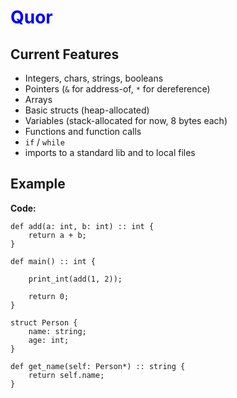 # <font color="blue">Quor</font>

## Current Features

- Integers, chars, strings, booleans
- Pointers (`&` for address-of, `*` for dereference)
- Arrays
- Basic structs (heap-allocated)
- Variables (stack-allocated for now, 8 bytes each)
- Functions and function calls
- `if` / `while`
- imports to a standard lib and to local files

## Example

**Code:**

```quor
def add(a: int, b: int) :: int {
    return a + b;
}

def main() :: int {

    print_int(add(1, 2));

    return 0;
}
```

```quor
struct Person {
    name: string;
    age: int;
}

def get_name(self: Person*) :: string {
    return self.name;
}

```
